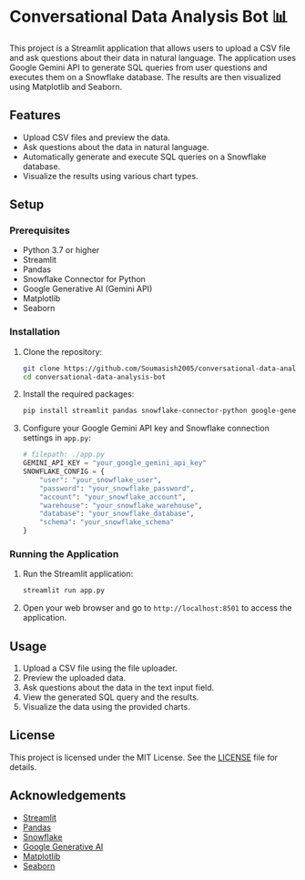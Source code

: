 # Conversational Data Analysis Bot 📊

This project is a Streamlit application that allows users to upload a CSV file and ask questions about their data in natural language. The application uses Google Gemini API to generate SQL queries from user questions and executes them on a Snowflake database. The results are then visualized using Matplotlib and Seaborn.

## Features

- Upload CSV files and preview the data.
- Ask questions about the data in natural language.
- Automatically generate and execute SQL queries on a Snowflake database.
- Visualize the results using various chart types.

## Setup

### Prerequisites

- Python 3.7 or higher
- Streamlit
- Pandas
- Snowflake Connector for Python
- Google Generative AI (Gemini API)
- Matplotlib
- Seaborn

### Installation

1. Clone the repository:
    ```sh
    git clone https://github.com/Soumasish2005/conversational-data-analysis-bot.git
    cd conversational-data-analysis-bot
    ```

2. Install the required packages:
    ```sh
    pip install streamlit pandas snowflake-connector-python google-generativeai matplotlib seaborn
    ```

3. Configure your Google Gemini API key and Snowflake connection settings in `app.py`:
    ```python
    # filepath: ./app.py
    GEMINI_API_KEY = "your_google_gemini_api_key"
    SNOWFLAKE_CONFIG = {
        "user": "your_snowflake_user",
        "password": "your_snowflake_password",
        "account": "your_snowflake_account",
        "warehouse": "your_snowflake_warehouse",
        "database": "your_snowflake_database",
        "schema": "your_snowflake_schema"
    }
    ```

### Running the Application

1. Run the Streamlit application:
    ```sh
    streamlit run app.py
    ```

2. Open your web browser and go to `http://localhost:8501` to access the application.

## Usage

1. Upload a CSV file using the file uploader.
2. Preview the uploaded data.
3. Ask questions about the data in the text input field.
4. View the generated SQL query and the results.
5. Visualize the data using the provided charts.

## License

This project is licensed under the MIT License. See the [LICENSE](LICENSE) file for details.

## Acknowledgements

- [Streamlit](https://streamlit.io/)
- [Pandas](https://pandas.pydata.org/)
- [Snowflake](https://www.snowflake.com/)
- [Google Generative AI](https://cloud.google.com/generative-ai)
- [Matplotlib](https://matplotlib.org/)
- [Seaborn](https://seaborn.pydata.org/)
